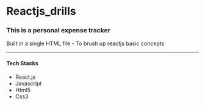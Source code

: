 # Reactjs_drills

### This is a personal expense tracker

<p>Built in a single HTML file - To brush up reactjs basic concepts</p>

---

#### Tech Stacks

- React.js
- Javascript
- Html5
- Css3

